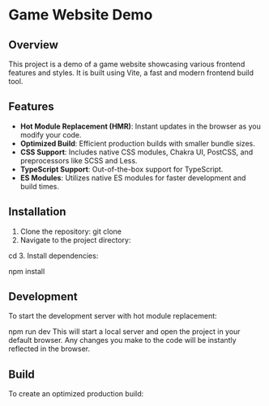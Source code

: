 # Game Website Demo

## Overview
This project is a demo of a game website showcasing various frontend features and styles. It is built using Vite, a fast and modern frontend build tool.

## Features
- **Hot Module Replacement (HMR)**: Instant updates in the browser as you modify your code.
- **Optimized Build**: Efficient production builds with smaller bundle sizes.
- **CSS Support**: Includes native CSS modules, Chakra UI, PostCSS, and preprocessors like SCSS and Less.
- **TypeScript Support**: Out-of-the-box support for TypeScript.
- **ES Modules**: Utilizes native ES modules for faster development and build times.

## Installation
1. Clone the repository:
 git clone <repository-url>
 2. Navigate to the project directory:


cd <project-directory>
3. Install dependencies:

npm install


## Development
To start the development server with hot module replacement:


npm run dev
This will start a local server and open the project in your default browser. Any changes you make to the code will be instantly reflected in the browser.

## Build
To create an optimized production build:


